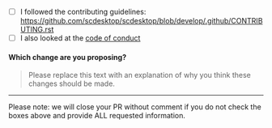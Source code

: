 <!--
	Thank you for contributing!
	Please confirm this pull request meets the following requirements:
-->

- [ ] I followed the contributing guidelines: <https://github.com/scdesktop/scdesktop/blob/develop/.github/CONTRIBUTING.rst>
- [ ] I also looked at the [code of conduct][code_of_conduct]

#### Which change are you proposing?
> Please replace this text with an explanation of why you think these changes should be made.

<!-- Example:
> I added new functionality, fixed a bug, changed, etc...
-->


---

Please note: we will close your PR without comment if you do not check the boxes above and provide ALL requested information.

[code_of_conduct]: https://github.com/scdesktop/scdesktop/blob/develop/.github/CODE_OF_CONDUCT.rst

